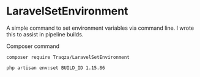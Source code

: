 # LaravelSetEnvironment
A simple command to set environment variables via command line. I wrote this to assist in pipeline builds.

Composer command
```composer
composer require Traqza/LaravelSetEnvironment
```

```artisan
php artisan env:set BUILD_ID 1.15.86
```
